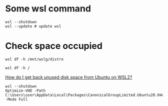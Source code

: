 # Some wsl command
```
wsl --shutdown
wsl --update # update wsl
```


# Check space occupied

```
wsl df -h /mnt/wslg/distro

wsl df -h /                                                                                                                             
```

[How do I get back unused disk space from Ubuntu on WSL2?](https://superuser.com/questions/1606213/how-do-i-get-back-unused-disk-space-from-ubuntu-on-wsl2)

```
wsl --shutdown
Optimize-VHD -Path C:\Users\user\AppData\Local\Packages\CanonicalGroupLimited.Ubuntu20.04onWindows_79rhkp1fndgsc\LocalState\ext4.vhdx -Mode Full
```
